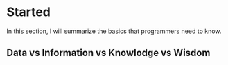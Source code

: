 # Started
In this section, I will summarize the basics that programmers need to know.

## Data vs Information vs Knowlodge vs Wisdom


